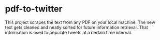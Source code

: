 # pdf-to-twitter

This project scrapes the text from any PDF on your local machine. The new text gets cleaned and neatly sorted for future information retrieval. 
That information is used to populate tweets at a certain time interval. 
